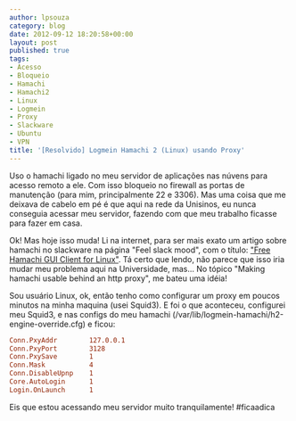```yaml
---
author: lpsouza
category: blog
date: 2012-09-12 18:20:58+00:00
layout: post
published: true
tags:
- Acesso
- Bloqueio
- Hamachi
- Hamachi2
- Linux
- Logmein
- Proxy
- Slackware
- Ubuntu
- VPN
title: '[Resolvido] Logmein Hamachi 2 (Linux) usando Proxy'
---
```


Uso o hamachi ligado no meu servidor de aplicações nas núvens para acesso remoto a ele. Com isso bloqueio no firewall as portas de manutenção (para mim, principalmente 22 e 3306). Mas uma coisa que me deixava de cabelo em pé é que aqui na rede da Unisinos, eu nunca conseguia acessar meu servidor, fazendo com que meu trabalho ficasse para fazer em casa.

Ok! Mas hoje isso muda! Li na internet, para ser mais exato um artigo sobre hamachi no slackware na página "Feel slack mood", com o título: ["Free Hamachi GUI Client for Linux"](http://nitrogl.blogspot.com.br/2012/04/free-hamachi-gui-client-for-linux.html). Tá certo que lendo, não parece que isso iria mudar meu problema aqui na Universidade, mas... No tópico "Making hamachi usable behind an http proxy", me bateu uma idéia!

Sou usuário Linux, ok, então tenho como configurar um proxy em poucos minutos na minha maquina (usei Squid3). E foi o que aconteceu, configurei meu Squid3, e nas configs do meu hamachi (/var/lib/logmein-hamachi/h2-engine-override.cfg) e ficou:

```ini
Conn.PxyAddr        127.0.0.1
Conn.PxyPort        3128
Conn.PxySave        1
Conn.Mask           4
Conn.DisableUpnp    1
Core.AutoLogin      1
Login.OnLaunch      1
```

Eis que estou acessando meu servidor muito tranquilamente! #ficaadica